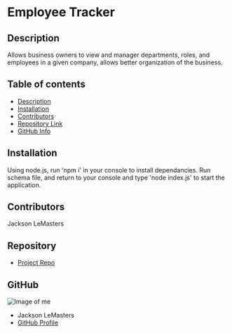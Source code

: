 # **Employee Tracker**
## Description 
Allows business owners to view and manager departments, roles, and employees in a given company, allows better organization of the business.
## Table of contents
- [Description](#Description)
- [Installation](#Installation)
- [Contributors](#Contributors)
- [Repository Link](#Repository)
- [GitHub Info](#GitHub) 
## Installation
Using node.js, run 'npm i' in your console to install dependancies. Run schema file, and return to your console and type 'node index.js' to start the application.
## Contributors
Jackson LeMasters
## Repository
- [Project Repo](github.com/jacklemasters/Employee-tracker)
## GitHub
![Image of me](https://avatars.githubusercontent.com/u/82251556?v=4)
- Jackson LeMasters
- [GitHub Profile](https://github.com/jacklemasters)